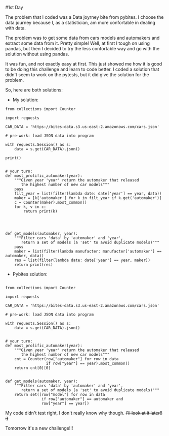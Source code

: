 #1st Day

The problem that I coded was a Data joyrney bite from pybites. I choose the data journey because I, as a statistician, 
am more confortable in dealing with data.

The problem was to get some data from cars models and automakers and extract some data from it. Pretty simple!
Well, at first I tough on using pandas, but then I decided to try the less confortable way and go with the 
solution without using pandas.

It was fun, and not exactly easy at first. This just showed me how it is good to be doing this challenge and learn to 
code better. I coded a solution that didn't seem to work on the pytests, but it did give the solution for the problem.

So, here are both solutions:

- My solution:
```
from collections import Counter

import requests

CAR_DATA = 'https://bites-data.s3.us-east-2.amazonaws.com/cars.json'

# pre-work: load JSON data into program

with requests.Session() as s:
    data = s.get(CAR_DATA).json()

print()


# your turn:
def most_prolific_automaker(year):
    """Given year 'year' return the automaker that released
       the highest number of new car models"""
    pass
    filt_year = list(filter(lambda date: date['year'] == year, data))
    maker = [k['automaker'] for k in filt_year if k.get('automaker')]
    c = Counter(maker).most_common()
    for k, v in c:
        return print(k)




def get_models(automaker, year):
    """Filter cars 'data' by 'automaker' and 'year',
       return a set of models (a 'set' to avoid duplicate models)"""
    pass
    maker = list(filter(lambda manufacter: manufacter['automaker'] == automaker, data))
    res = list(filter(lambda date: date['year'] == year, maker))
    return print(res)
```

- Pybites solution:

```

from collections import Counter

import requests

CAR_DATA = 'https://bites-data.s3.us-east-2.amazonaws.com/cars.json'

# pre-work: load JSON data into program

with requests.Session() as s:
    data = s.get(CAR_DATA).json()


# your turn:
def most_prolific_automaker(year):
    """Given year 'year' return the automaker that released
       the highest number of new car models"""
    cnt = Counter(row["automaker"] for row in data
                  if row["year"] == year).most_common()
    return cnt[0][0]


def get_models(automaker, year):
    """Filter cars 'data' by 'automaker' and 'year',
       return a set of models (a 'set' to avoid duplicate models)"""
    return set([row["model"] for row in data
                if row["automaker"] == automaker and
                row["year"] == year])

```


My code didn't test right, I don't really know why though. ~~I'll look at it later!! :)~~

Tomorrow it's a new challenge!!!





